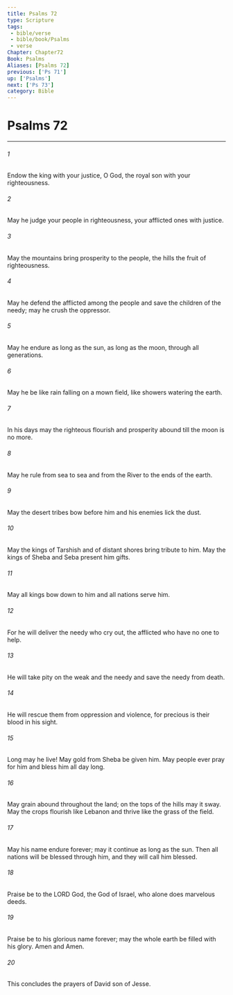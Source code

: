 ```yaml
---
title: Psalms 72
type: Scripture
tags:
 - bible/verse
 - bible/book/Psalms
 - verse
Chapter: Chapter72
Book: Psalms
Aliases: [Psalms 72]
previous: ['Ps 71']
up: ['Psalms']
next: ['Ps 73']
category: Bible
---
```

# Psalms 72

***


###### 1 
Endow the king with your justice, O God, the royal son with your righteousness. 

###### 2 
May he judge your people in righteousness, your afflicted ones with justice. 

###### 3 
May the mountains bring prosperity to the people, the hills the fruit of righteousness. 

###### 4 
May he defend the afflicted among the people and save the children of the needy; may he crush the oppressor. 

###### 5 
May he endure as long as the sun, as long as the moon, through all generations. 

###### 6 
May he be like rain falling on a mown field, like showers watering the earth. 

###### 7 
In his days may the righteous flourish and prosperity abound till the moon is no more. 

###### 8 
May he rule from sea to sea and from the River to the ends of the earth. 

###### 9 
May the desert tribes bow before him and his enemies lick the dust. 

###### 10 
May the kings of Tarshish and of distant shores bring tribute to him. May the kings of Sheba and Seba present him gifts. 

###### 11 
May all kings bow down to him and all nations serve him. 

###### 12 
For he will deliver the needy who cry out, the afflicted who have no one to help. 

###### 13 
He will take pity on the weak and the needy and save the needy from death. 

###### 14 
He will rescue them from oppression and violence, for precious is their blood in his sight. 

###### 15 
Long may he live! May gold from Sheba be given him. May people ever pray for him and bless him all day long. 

###### 16 
May grain abound throughout the land; on the tops of the hills may it sway. May the crops flourish like Lebanon and thrive like the grass of the field. 

###### 17 
May his name endure forever; may it continue as long as the sun. Then all nations will be blessed through him, and they will call him blessed. 

###### 18 
Praise be to the LORD God, the God of Israel, who alone does marvelous deeds. 

###### 19 
Praise be to his glorious name forever; may the whole earth be filled with his glory. Amen and Amen. 

###### 20 
This concludes the prayers of David son of Jesse. 

